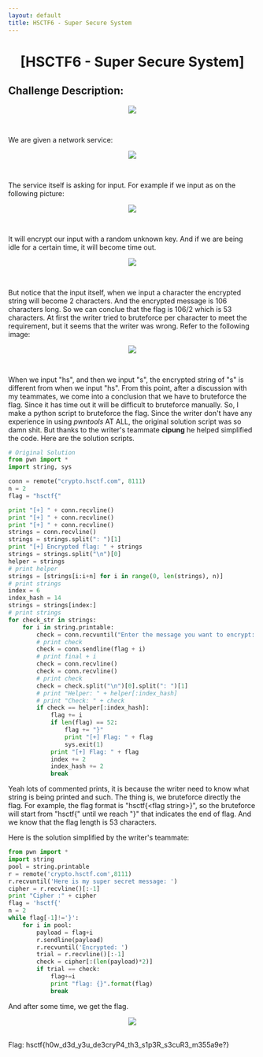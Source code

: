 ```yaml
---
layout: default
title: HSCTF6 - Super Secure System
---
```


<h1 align="center">[HSCTF6 - Super Secure System]</h1>

## Challenge Description:
<p align="center"><img src="https://blog.xarkangels.com/ctf/assets/hsctf6_super_secure_system/challdesc.png"></p><br>

We are given a network service:<br>
<p align="center"><img src="https://blog.xarkangels.com/ctf/assets/hsctf6_super_secure_system/nc.png"></p><br>

The service itself is asking for input. For example if we input as on the following picture:
<p align="center"><img src="https://blog.xarkangels.com/ctf/assets/hsctf6_super_secure_system/try.png"></p><br>

It will encrypt our input with a random unknown key. And if we are being idle for a certain time, it will become time out.<br>
<p align="center"><img src="https://blog.xarkangels.com/ctf/assets/hsctf6_super_secure_system/timeout.png"></p><br>

But notice that the input itself, when we input a character the encrypted string will become 2 characters. And the encrypted message is 106 characters long. So we can conclue that the flag is 106/2 which is 53 characters. At first the writer tried to bruteforce per character to meet the requirement, but it seems that the writer was wrong. Refer to the following image:<br>
<p align="center"><img src="https://blog.xarkangels.com/ctf/assets/hsctf6_super_secure_system/fuzzing.png"></p><br>

When we input "hs", and then we input "s", the encrypted string of "s" is different from when we input "hs". From this point, after a discussion with my teammates, we come into a conclusion that we have to bruteforce the flag. Since it has time out it will be difficult to bruteforce manually. So, I make a python script to bruteforce the flag. Since the writer don't have any experience in using <i>pwntools</i> AT ALL, the original solution script was so damn shit. But thanks to the writer's teammate <b>cipung</b> he helped simplified the code. Here are the solution scripts.<br>

```python
# Original Solution
from pwn import *
import string, sys

conn = remote("crypto.hsctf.com", 8111)
n = 2
flag = "hsctf{"

print "[+] " + conn.recvline()
print "[+] " + conn.recvline()
print "[+] " + conn.recvline()
strings = conn.recvline()
strings = strings.split(": ")[1]
print "[+] Encrypted flag: " + strings
strings = strings.split("\n")[0]
helper = strings
# print helper
strings = [strings[i:i+n] for i in range(0, len(strings), n)]
# print strings
index = 6
index_hash = 14
strings = strings[index:]
# print strings
for check_str in strings:
    for i in string.printable:
        check = conn.recvuntil("Enter the message you want to encrypt: ")
        # print check
        check = conn.sendline(flag + i)
        # print final + i
        check = conn.recvline()
        check = conn.recvline()
        # print check
        check = check.split("\n")[0].split(": ")[1]
        # print "Helper: " + helper[:index_hash]
        # print "Check: " + check
        if check == helper[:index_hash]:
            flag += i
            if len(flag) == 52:
                flag += "}"
                print "[+] Flag: " + flag
                sys.exit(1)
            print "[+] Flag: " + flag
            index += 2
            index_hash += 2
            break
```
Yeah lots of commented prints, it is because the writer need to know what string is being printed and such. The thing is, we bruteforce directly the flag. For example, the flag format is "hsctf{\<flag string\>}", so the bruteforce will start from "hsctf{" until we reach "}" that indicates the end of flag. And we know that the flag length is 53 characters. <br>

Here is the solution simplified by the writer's teammate:<br>
```python
from pwn import *
import string
pool = string.printable
r = remote('crypto.hsctf.com',8111)
r.recvuntil('Here is my super secret message: ')
cipher = r.recvline()[:-1]
print "Cipher :" + cipher
flag = 'hsctf{'
n = 2
while flag[-1]!='}':
	for i in pool:
		payload = flag+i
		r.sendline(payload)
		r.recvuntil('Encrypted: ')
		trial = r.recvline()[:-1]
		check = cipher[:(len(payload)*2)]
		if trial == check:
			flag+=i
			print "flag: {}".format(flag)
			break
```
And after some time, we get the flag.<br>
<p align="center"><img src="https://blog.xarkangels.com/ctf/assets/hsctf6_super_secure_system/get_flag.png"></p><br>
Flag: hsctf{h0w_d3d_y3u_de3cryP4_th3_s1p3R_s3cuR3_m355a9e?}
